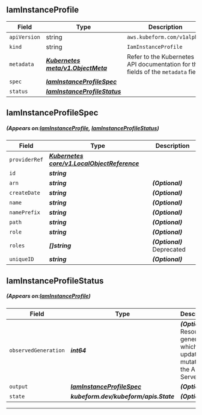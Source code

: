 ## IamInstanceProfile
| Field | Type | Description |
| ------ | ----- | ----------- |
| `apiVersion` | string | `aws.kubeform.com/v1alpha1` |
|    `kind` | string | `IamInstanceProfile` |
| `metadata` | ***[Kubernetes meta/v1.ObjectMeta](https://kubernetes.io/docs/reference/generated/kubernetes-api/v1.13/#objectmeta-v1-meta)***|Refer to the Kubernetes API documentation for the fields of the `metadata` field.|
| `spec` | ***[IamInstanceProfileSpec](#IamInstanceProfileSpec)***||
| `status` | ***[IamInstanceProfileStatus](#IamInstanceProfileStatus)***||
## IamInstanceProfileSpec
##### (Appears on:[IamInstanceProfile](#IamInstanceProfile), [IamInstanceProfileStatus](#IamInstanceProfileStatus))
| Field | Type | Description |
| ------ | ----- | ----------- |
| `providerRef` | ***[Kubernetes core/v1.LocalObjectReference](https://kubernetes.io/docs/reference/generated/kubernetes-api/v1.13/#localobjectreference-v1-core)***||
| `id` | ***string***||
| `arn` | ***string***| ***(Optional)*** |
| `createDate` | ***string***| ***(Optional)*** |
| `name` | ***string***| ***(Optional)*** |
| `namePrefix` | ***string***| ***(Optional)*** |
| `path` | ***string***| ***(Optional)*** |
| `role` | ***string***| ***(Optional)*** |
| `roles` | ***[]string***| ***(Optional)*** Deprecated|
| `uniqueID` | ***string***| ***(Optional)*** |
## IamInstanceProfileStatus
##### (Appears on:[IamInstanceProfile](#IamInstanceProfile))
| Field | Type | Description |
| ------ | ----- | ----------- |
| `observedGeneration` | ***int64***| ***(Optional)*** Resource generation, which is updated on mutation by the API Server.|
| `output` | ***[IamInstanceProfileSpec](#IamInstanceProfileSpec)***| ***(Optional)*** |
| `state` | ***kubeform.dev/kubeform/apis.State***| ***(Optional)*** |
---
